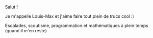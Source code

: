 Salut !

Je m'appelle Louis-Max et j'aime faire tout plein de trucs cool :)

Escalades, scoutisme, programmation et mathématiques à plein temps (quand il m'en reste) 
